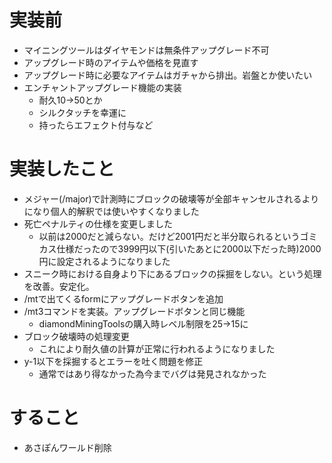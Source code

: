 # 実装前
- マイニングツールはダイヤモンドは無条件アップグレード不可
- アップグレード時のアイテムや価格を見直す
- アップグレード時に必要なアイテムはガチャから排出。岩盤とか使いたい
- エンチャントアップグレード機能の実装
  - 耐久10->50とか
  - シルクタッチを幸運に
  - 持ったらエフェクト付与など
# 実装したこと
- メジャー(/major)で計測時にブロックの破壊等が全部キャンセルされるよりになり個人的解釈では使いやすくなりました
- 死亡ペナルティの仕様を変更しました
  - 以前は2000だと減らない。だけど2001円だと半分取られるというゴミカス仕様だったので3999円以下(引いたあとに2000以下だった時)2000円に設定されるようになりました 
- スニーク時における自身より下にあるブロックの採掘をしない。という処理を改善。安定化。
- /mtで出てくるformにアップグレードボタンを追加
- /mt3コマンドを実装。アップグレードボタンと同じ機能
  - diamondMiningToolsの購入時レベル制限を25->15に
- ブロック破壊時の処理変更 
  - これにより耐久値の計算が正常に行われるようになりました
- y-1以下を採掘するとエラーを吐く問題を修正
  - 通常ではあり得なかった為今までバグは発見されなかった

# すること
- あさぽんワールド削除